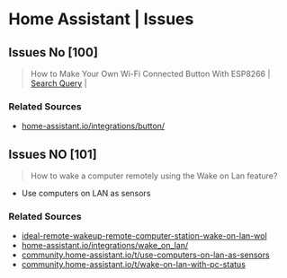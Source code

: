 # Home Assistant | Issues 
## Issues No [100]
> How to Make Your Own Wi-Fi Connected Button With ESP8266 | <a href="">Search Query</a> | 
### Related Sources
 * <a href="https://www.home-assistant.io/integrations/button/">home-assistant.io/integrations/button/</a>

## Issues NO [101]
> How to wake a computer remotely using the Wake on Lan feature?
* Use computers on LAN as sensors 
### Related Sources
  * <a href="https://www.pointdev.com/en/faq/faq-ideal-remote-wakeup-remote-computer-station-wake-on-lan-wol-id-943.html"> ideal-remote-wakeup-remote-computer-station-wake-on-lan-wol</a>
  * <a href="https://www.home-assistant.io/integrations/wake_on_lan/">home-assistant.io/integrations/wake_on_lan/</a>
  * <a href="https://community.home-assistant.io/t/use-computers-on-lan-as-sensors/13536">community.home-assistant.io/t/use-computers-on-lan-as-sensors</a>
  * <a href="https://community.home-assistant.io/t/wake-on-lan-with-pc-status/205419">community.home-assistant.io/t/wake-on-lan-with-pc-status</a>

